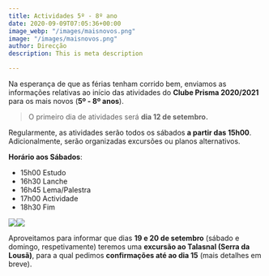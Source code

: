 ```yaml
---
title: Actividades 5º - 8º ano
date: 2020-09-09T07:05:36+00:00
image_webp: "/images/maisnovos.png"
image: "/images/maisnovos.png"
author: Direcção
description: This is meta description

---
```

Na esperança de que as férias tenham corrido bem, enviamos as informações relativas ao início das atividades do **Clube Prisma 2020/2021** para os mais novos (**5º - 8º anos**).

> O primeiro dia de atividades será **dia 12 de setembro.**

Regularmente, as atividades serão todos os sábados **a partir das 15h00**. Adicionalmente, serão organizadas excursões ou planos alternativos.

**Horário aos Sábados**:

* 15h00 Estudo
* 16h30 Lanche
* 16h45 Lema/Palestra
* 17h00 Actividade
* 18h30 Fim

![](/images/maisnovos.png)![](/images/maisnovosset.png)

Aproveitamos para informar que dias **19 e 20 de setembro** (sábado e domingo, respetivamente) teremos uma **excursão ao Talasnal (Serra da Lousã)**, para a qual pedimos **confirmações até ao dia 15** (mais detalhes em breve).